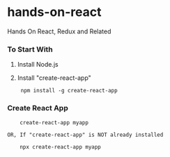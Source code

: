 # hands-on-react
Hands On React, Redux and Related

### To Start With

1. Install Node.js

2. Install "create-react-app"

        npm install -g create-react-app

### Create React App

        create-react-app myapp

    OR, If "create-react-app" is NOT already installed

        npx create-react-app myapp  
        



